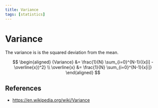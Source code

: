 ```yaml
---
title: Variance
tags: [statistics]
---
```


# Variance

The variance is is the squared deviation from the mean.

$$
\begin{aligned}
{Variance} &= \frac{1}{N} \sum_{i=0}^{N-1}{(x[i] - \overline{x})^2} \\
\overline{x} &= \frac{1}{N} \sum_{i=0}^{N-1}{x[i]}
\end{aligned}
$$

## References

- https://en.wikipedia.org/wiki/Variance
